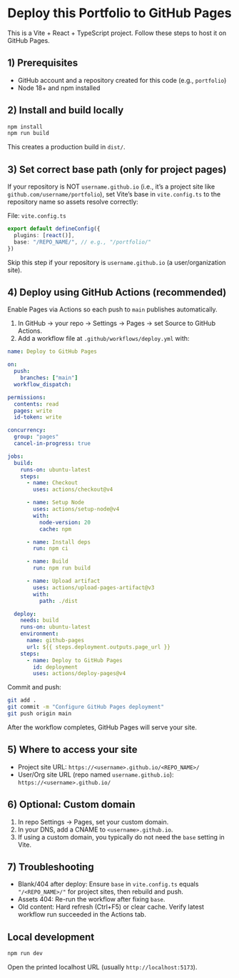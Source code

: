 # Deploy this Portfolio to GitHub Pages

This is a Vite + React + TypeScript project. Follow these steps to host it on GitHub Pages.

## 1) Prerequisites
- GitHub account and a repository created for this code (e.g., `portfolio`)
- Node 18+ and npm installed

## 2) Install and build locally
```sh
npm install
npm run build
```
This creates a production build in `dist/`.

## 3) Set correct base path (only for project pages)
If your repository is NOT `username.github.io` (i.e., it’s a project site like `github.com/username/portfolio`), set Vite’s base in `vite.config.ts` to the repository name so assets resolve correctly:

File: `vite.config.ts`
```ts
export default defineConfig({
  plugins: [react()],
  base: "/REPO_NAME/", // e.g., "/portfolio/"
})
```
Skip this step if your repository is `username.github.io` (a user/organization site).

## 4) Deploy using GitHub Actions (recommended)
Enable Pages via Actions so each push to `main` publishes automatically.

1. In GitHub → your repo → Settings → Pages → set Source to GitHub Actions.
2. Add a workflow file at `.github/workflows/deploy.yml` with:

```yaml
name: Deploy to GitHub Pages

on:
  push:
    branches: ["main"]
  workflow_dispatch:

permissions:
  contents: read
  pages: write
  id-token: write

concurrency:
  group: "pages"
  cancel-in-progress: true

jobs:
  build:
    runs-on: ubuntu-latest
    steps:
      - name: Checkout
        uses: actions/checkout@v4

      - name: Setup Node
        uses: actions/setup-node@v4
        with:
          node-version: 20
          cache: npm

      - name: Install deps
        run: npm ci

      - name: Build
        run: npm run build

      - name: Upload artifact
        uses: actions/upload-pages-artifact@v3
        with:
          path: ./dist

  deploy:
    needs: build
    runs-on: ubuntu-latest
    environment:
      name: github-pages
      url: ${{ steps.deployment.outputs.page_url }}
    steps:
      - name: Deploy to GitHub Pages
        id: deployment
        uses: actions/deploy-pages@v4
```

Commit and push:
```sh
git add .
git commit -m "Configure GitHub Pages deployment"
git push origin main
```
After the workflow completes, GitHub Pages will serve your site.

## 5) Where to access your site
- Project site URL: `https://<username>.github.io/<REPO_NAME>/`
- User/Org site URL (repo named `username.github.io`): `https://<username>.github.io/`

## 6) Optional: Custom domain
1. In repo Settings → Pages, set your custom domain.
2. In your DNS, add a CNAME to `<username>.github.io`.
3. If using a custom domain, you typically do not need the `base` setting in Vite.

## 7) Troubleshooting
- Blank/404 after deploy: Ensure `base` in `vite.config.ts` equals `"/<REPO_NAME>/"` for project sites, then rebuild and push.
- Assets 404: Re-run the workflow after fixing `base`.
- Old content: Hard refresh (Ctrl+F5) or clear cache. Verify latest workflow run succeeded in the Actions tab.

## Local development
```sh
npm run dev
```
Open the printed localhost URL (usually `http://localhost:5173`).
